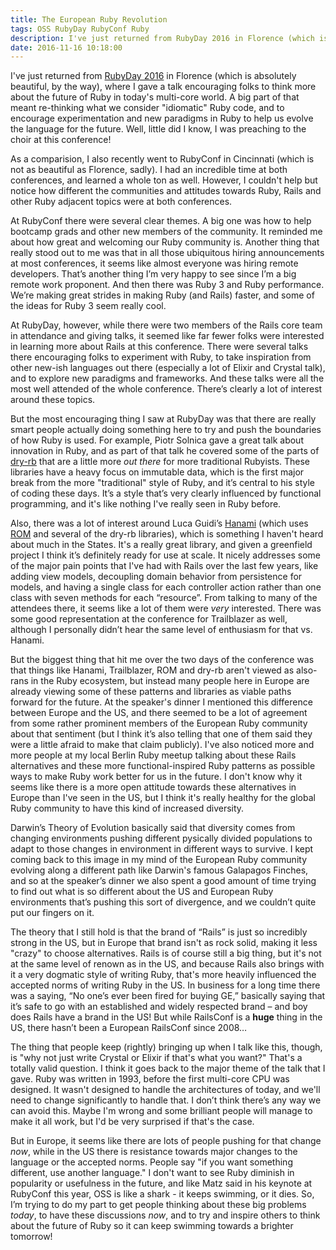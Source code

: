 ```yaml
---
title: The European Ruby Revolution 
tags: OSS RubyDay RubyConf Ruby 
description: I've just returned from RubyDay 2016 in Florence (which is absolutely beautiful, by the way), where I gave a talk encouraging folks to think more about the future of Ruby in today's multi-core world.
date: 2016-11-16 10:18:00
---
```


I've just returned from [RubyDay 2016](http://www.rubyday.it/) in Florence (which is absolutely beautiful, by the way), where I gave a talk encouraging folks to think more about the future of Ruby in today's multi-core world. A big part of that meant re-thinking what we consider "idiomatic" Ruby code, and to encourage experimentation and new paradigms in Ruby to help us evolve the language for the future. Well, little did I know, I was preaching to the choir at this conference!

As a comparision, I also recently went to RubyConf in Cincinnati (which is not as beautiful as Florence, sadly). I had an incredible time at both conferences, and learned a whole ton as well. However, I couldn't help but notice how different the communities and attitudes towards Ruby, Rails and other Ruby adjacent topics were at both conferences.

At RubyConf there were several clear themes. A big one was how to help bootcamp grads and other new members of the community. It reminded me about how great and welcoming our Ruby community is. Another thing that really stood out to me was that in all those ubiquitous hiring announcements at most conferences, it seems like almost everyone was hiring remote developers. That’s another thing I’m very happy to see since I’m a big remote work proponent. And then there was Ruby 3 and Ruby performance. We’re making great strides in making Ruby (and Rails) faster, and some of the ideas for Ruby 3 seem really cool.

At RubyDay, however, while there were two members of the Rails core team in attendance and giving talks, it seemed like far fewer folks were interested in learning more about Rails at this conference. There were several talks there encouraging folks to experiment with Ruby, to take inspiration from other new-ish languages out there (especially a lot of Elixir and Crystal talk), and to explore new paradigms and frameworks. And these talks were all the most well attended of the whole conference. There’s clearly a lot of interest around these topics.

But the most encouraging thing I saw at RubyDay was that there are really smart people actually doing something here to try and push the boundaries of how Ruby is used. For example, Piotr Solnica gave a great talk about innovation in Ruby, and as part of that talk he covered some of the parts of [dry-rb](https://github.com/dry-rb) that are a little more _out there_ for more traditional Rubyists. These libraries have a heavy focus on immutable data, which is the first major break from the more "traditional" style of Ruby, and it’s central to his style of coding these days. It’s a style that’s very clearly influenced by functional programming, and it's like nothing I've really seen in Ruby before.

Also, there was a lot of interest around Luca Guidi’s [Hanami](https://github.com/hanami/hanami) (which uses [ROM](https://github.com/rom-rb/rom) and several of the dry-rb libraries), which is something I haven't heard about much in the States. It's a really great library, and given a greenfield project I think it’s definitely ready for use at scale. It nicely addresses some of the major pain points that I've had with Rails over the last few years, like adding view models, decoupling domain behavior from persistence for models, and having a single class for each controller action rather than one class with seven methods for each “resource”. From talking to many of the attendees there, it seems like a lot of them were _very_ interested. There was some good representation at the conference for Trailblazer as well, although I personally didn’t hear the same level of enthusiasm for that vs. Hanami.

But the biggest thing that hit me over the two days of the conference was that things like Hanami, Trailblazer, ROM and dry-rb aren't viewed as also-rans in the Ruby ecosystem, but instead many people here in Europe are already viewing some of these patterns and libraries as viable paths forward for the future. At the speaker's dinner I mentioned this difference between Europe and the US, and there seemed to be a lot of agreement from some rather prominent members of the European Ruby community about that sentiment (but I think it’s also telling that one of them said they were a little afraid to make that claim publicly). I've also noticed more and more people at my local Berlin Ruby meetup talking about these Rails alternatives and these more functional-inspired Ruby patterns as possible ways to make Ruby work better for us in the future. I don't know why it seems like there is a more open attitude towards these alternatives in Europe than I've seen in the US, but I think it's really healthy for the global Ruby community to have this kind of increased diversity.

Darwin’s Theory of Evolution basically said that diversity comes from changing environments pushing different pysically divided populations to adapt to those changes in environment in different ways to survive. I kept coming back to this image in my mind of the European Ruby community evolving along a different path like Darwin's famous Galapagos Finches, and so at the speaker’s dinner we also spent a good amount of time trying to find out what is so different about the US and European Ruby environments that’s pushing this sort of divergence, and we couldn’t quite put our fingers on it.

The theory that I still hold is that the brand of “Rails” is just so incredibly strong in the US, but in Europe that brand isn't as rock solid, making it less "crazy" to choose alternatives. Rails is of course still a big thing, but it's not at the same level of renown as in the US, and because Rails also brings with it a very dogmatic style of writing Ruby, that's more heavily influenced the accepted norms of writing Ruby in the US. In business for a long time there was a saying, “No one’s ever been fired for buying GE,” basically saying that it’s safe to go with an established and widely respected brand – and boy does Rails have a brand in the US! But while RailsConf is a __huge__ thing in the US, there hasn’t been a European RailsConf since 2008…

The thing that people keep (rightly) bringing up when I talk like this, though, is "why not just write Crystal or Elixir if that's what you want?" That's a totally valid question. I think it goes back to the major theme of the talk that I gave. Ruby was written in 1993, before the first multi-core CPU was designed. It wasn't designed to handle the architectures of today, and we'll need to change significantly to handle that. I don’t think there’s any way we can avoid this. Maybe I'm wrong and some brilliant people will manage to make it all work, but I'd be very surprised if that's the case.

But in Europe, it seems like there are lots of people pushing for that change _now_, while in the US there is resistance towards major changes to the language or the accepted norms. People say "if you want something different, use another language." I don't want to see Ruby diminish in popularity or usefulness in the future, and like Matz said in his keynote at RubyConf this year, OSS is like a shark - it keeps swimming, or it dies. So, I’m trying to do my part to get people thinking about these big problems _today_, to have these discussions _now_, and to try and inspire others to think about the future of Ruby so it can keep swimming towards a brighter tomorrow!
